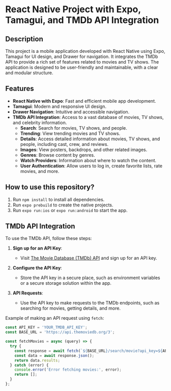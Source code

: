 # React Native Project with Expo, Tamagui, and TMDb API Integration

## Description

This project is a mobile application developed with React Native using Expo, Tamagui for UI design, and Drawer for navigation. It integrates the TMDb API to provide a rich set of features related to movies and TV shows. The application is designed to be user-friendly and maintainable, with a clear and modular structure.

## Features

- **React Native with Expo**: Fast and efficient mobile app development.
- **Tamagui**: Modern and responsive UI design.
- **Drawer Navigation**: Intuitive and accessible navigation.
- **TMDb API Integration**: Access to a vast database of movies, TV shows, and celebrity information.
  - **Search**: Search for movies, TV shows, and people.
  - **Trending**: View trending movies and TV shows.
  - **Details**: Access detailed information about movies, TV shows, and people, including cast, crew, and reviews.
  - **Images**: View posters, backdrops, and other related images.
  - **Genres**: Browse content by genres.
  - **Watch Providers**: Information about where to watch the content.
  - **User Authentication**: Allow users to log in, create favorite lists, rate movies, and more.

## How to use this repository?

1. Run `npm install` to install all dependencies.
2. Run `expo prebuild` to create the native projects.
3. Run `expo run:ios` or `expo run:android` to start the app.

## TMDb API Integration

To use the TMDb API, follow these steps:

1. **Sign up for an API Key**:
   - Visit [The Movie Database (TMDb) API](https://www.themoviedb.org/documentation/api) and sign up for an API key.

2. **Configure the API Key**:
   - Store the API key in a secure place, such as environment variables or a secure storage solution within the app.

3. **API Requests**:
   - Use the API key to make requests to the TMDb endpoints, such as searching for movies, getting details, and more. 

Example of making an API request using `fetch`:

```javascript
const API_KEY = 'YOUR_TMDB_API_KEY';
const BASE_URL = 'https://api.themoviedb.org/3';

const fetchMovies = async (query) => {
  try {
    const response = await fetch(`${BASE_URL}/search/movie?api_key=${API_KEY}&query=${query}`);
    const data = await response.json();
    return data.results;
  } catch (error) {
    console.error('Error fetching movies:', error);
    return [];
  }
};
